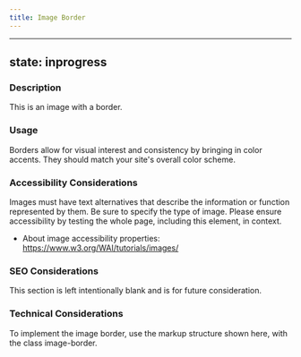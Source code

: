 ```yaml
---
title: Image Border
---
```


---
state: inprogress
---

### Description
This is an image with a border.

### Usage
Borders allow for visual interest and consistency by bringing in color accents. They should match your site's overall color scheme.

### Accessibility Considerations
Images must have text alternatives that describe the information or function represented by them. Be sure to specify the type of image. Please ensure accessibility by testing the whole page, including this element, in context.

* About image accessibility properties: https://www.w3.org/WAI/tutorials/images/

### SEO Considerations
This section is left intentionally blank and is for future consideration.

### Technical Considerations
To implement the image border, use the markup structure shown here, with the class image-border.
